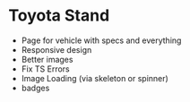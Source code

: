 # Toyota Stand

- Page for vehicle with specs and everything
- Responsive design
- Better images
- Fix TS Errors
- Image Loading (via skeleton or spinner)
- badges
